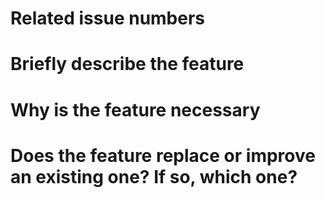# Related issue numbers

# Briefly describe the feature

# Why is the feature necessary

# Does the feature replace or improve an existing one? If so, which one?
